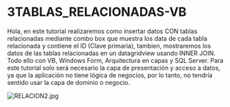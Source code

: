 # 3TABLAS_RELACIONADAS-VB
Hola, en este tutorial realizaremos como insertar datos CON tablas relacionadas mediante combo box que muestra los data de cada tabla relacionada y contiene el ID (Clave primaria), tambien, mostraremos los datos de las tablas relacionadas en un datagridview usando INNER JOIN. Todo ello con VB, Windows Form, Arquitectura en capas y SQL Server. Para este tutorial solo será necesario la capa de presentación y acceso a datos, ya que la aplicación no tiene lógica de negocios, por lo tanto, no tendría sentido usar la capa de dominio o negocio.

![RELACION2.jpg](https://i.postimg.cc/cJvFBKBJ/RELACION2.jpg)
